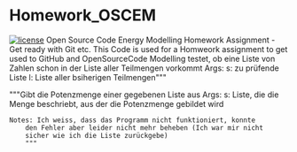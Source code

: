 # Homework_OSCEM
[![license](https://img.shields.io/badge/license-Apache%202.0-black)](https://github.com/LTK4MI/Homework_OSCEM/blob/main/LICENSE)
Open Source Code Energy Modelling Homework Assignment - Get ready with Git etc.
This Code is used for a Homweork assignment to get used to GitHub and OpenSourceCode Modelling 
testet, ob eine Liste von Zahlen schon in der Liste aller
    Teilmengen vorkommt
    Args:
        s: zu prüfende Liste
        l: Liste aller bsiherigen Teilmengen"""


"""Gibt die Potenzmenge einer gegebenen Liste aus
    Args:
        s: Liste, die die Menge beschriebt, aus der die Potenzmenge
        gebildet wird

    Notes: Ich weiss, dass das Programm nicht funktioniert, konnte
        den Fehler aber leider nicht mehr beheben (Ich war mir nicht
        sicher wie ich die Liste zurückgebe)
        """

